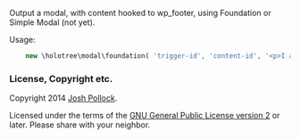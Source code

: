 Output a modal, with content hooked to wp_footer, using Foundation or Simple Modal (not yet).

Usage:

```php
    new \holotree\modal\foundation( 'trigger-id', 'content-id', '<p>I am Josh's raging modal content</p>', 'large' );
```
    
### License, Copyright etc.
Copyright 2014 [Josh Pollock](http://JoshPress.net).

Licensed under the terms of the [GNU General Public License version 2](http://www.gnu.org/licenses/gpl-2.0.html) or later. Please share with your neighbor.


